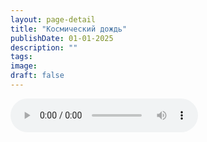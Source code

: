 ```yaml
---
layout: page-detail
title: "Космический дождь"
publishDate: 01-01-2025
description: ""
tags:
image:
draft: false
---
```


<audio title=" - Космический дождь.mp3" src="https://filer-api.advayta.org/v1.0/public/files/72664" controls=""></audio>

  
